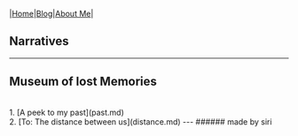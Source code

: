 |[Home](README.md)|[Blog](Blog.md)|[About Me](about.md)|

## Narratives
---
## Museum of lost Memories
<br>
1. [A peek to my past](past.md)
<br>
2. [To: The distance between us](distance.md)
---
###### made by siri


